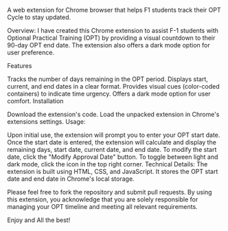 A web extension for Chrome browser that helps F1 students track their OPT Cycle to stay updated.

Overview: I have created this Chrome extension to assist F-1 students with Optional Practical Training (OPT) by providing a visual countdown to their 90-day OPT end date. The extension also offers a dark mode option for user preference.

Features

Tracks the number of days remaining in the OPT period.
Displays start, current, and end dates in a clear format.
Provides visual cues (color-coded containers) to indicate time urgency.
Offers a dark mode option for user comfort.
Installation

Download the extension's code.
Load the unpacked extension in Chrome's extensions settings.
Usage:

Upon initial use, the extension will prompt you to enter your OPT start date.
Once the start date is entered, the extension will calculate and display the remaining days, start date, current date, and end date.
To modify the start date, click the "Modify Approval Date" button.
To toggle between light and dark mode, click the icon in the top right corner.
Technical Details: The extension is built using HTML, CSS, and JavaScript. It stores the OPT start date and end date in Chrome's local storage.

Please feel free to fork the repository and submit pull requests. By using this extension, you acknowledge that you are solely responsible for managing your OPT timeline and meeting all relevant requirements.

Enjoy and All the best!
